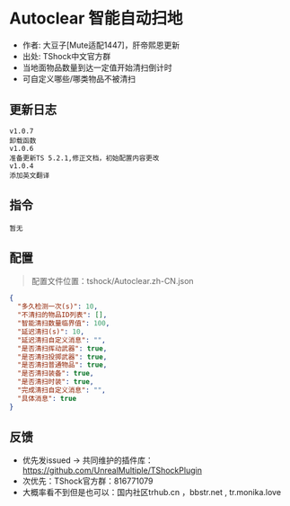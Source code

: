 # Autoclear 智能自动扫地

- 作者: 大豆子[Mute适配1447]，肝帝熙恩更新
- 出处: TShock中文官方群
- 当地面物品数量到达一定值开始清扫倒计时
- 可自定义哪些/哪类物品不被清扫

## 更新日志

```
v1.0.7
卸载函数
v1.0.6
准备更新TS 5.2.1,修正文档，初始配置内容更改
v1.0.4
添加英文翻译
```

## 指令

```
暂无
```

## 配置
> 配置文件位置：tshock/Autoclear.zh-CN.json
```json
{
  "多久检测一次(s)": 10,
  "不清扫的物品ID列表": [],
  "智能清扫数量临界值": 100,
  "延迟清扫(s)": 10,
  "延迟清扫自定义消息": "",
  "是否清扫挥动武器": true,
  "是否清扫投掷武器": true,
  "是否清扫普通物品": true,
  "是否清扫装备": true,
  "是否清扫时装": true,
  "完成清扫自定义消息": "",
  "具体消息": true
}
```
## 反馈
- 优先发issued -> 共同维护的插件库：https://github.com/UnrealMultiple/TShockPlugin
- 次优先：TShock官方群：816771079
- 大概率看不到但是也可以：国内社区trhub.cn ，bbstr.net , tr.monika.love
